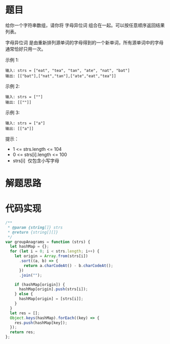 # 题目

给你一个字符串数组，请你将 字母异位词 组合在一起。可以按任意顺序返回结果列表。

字母异位词 是由重新排列源单词的字母得到的一个新单词，所有源单词中的字母通常恰好只用一次。

示例 1:

```
输入: strs = ["eat", "tea", "tan", "ate", "nat", "bat"]
输出: [["bat"],["nat","tan"],["ate","eat","tea"]]
```

示例 2:

```
输入: strs = [""]
输出: [[""]]
```

示例 3:

```
输入: strs = ["a"]
输出: [["a"]]
```

提示：

- 1 <= strs.length <= 104
- 0 <= strs[i].length <= 100
- strs[i]  仅包含小写字母

# 解题思路

# 代码实现

```javascript
/**
 * @param {string[]} strs
 * @return {string[][]}
 */
var groupAnagrams = function (strs) {
  let hashMap = {};
  for (let i = 0; i < strs.length; i++) {
    let origin = Array.from(strs[i])
      .sort((a, b) => {
        return a.charCodeAt() - b.charCodeAt();
      })
      .join("");

    if (hashMap[origin]) {
      hashMap[origin].push(strs[i]);
    } else {
      hashMap[origin] = [strs[i]];
    }
  }
  let res = [];
  Object.keys(hashMap).forEach((key) => {
    res.push(hashMap[key]);
  });
  return res;
};
```
